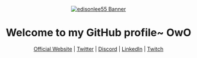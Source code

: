 <p align="center">
  <a href="https://www.edisonlee55.com"><img src="https://cdn.edisonlee55.com/edisonlee55/resources/photo/2020edisonlee55banner.png" alt="edisonlee55 Banner"></a>
</p>

<h1 align="center">Welcome to my GitHub profile~ OwO</h1>

<p align="center">
  <a href="https://www.edisonlee55.com">Official Website</a> |
  <a href="https://twitter.com/edisonlee55">Twitter</a> |
  <a href="https://discord.gg/nYXzaUS">Discord</a> |
  <a href="https://www.linkedin.com/in/edisonlee55">LinkedIn</a> |
  <a href="https://www.twitch.tv/edisonlee55">Twitch</a>
</p>

<!--
**edisonlee55/edisonlee55** is a ✨ _special_ ✨ repository because its `README.md` (this file) appears on your GitHub profile.

Here are some ideas to get you started:

- 🔭 I’m currently working on ...
- 🌱 I’m currently learning ...
- 👯 I’m looking to collaborate on ...
- 🤔 I’m looking for help with ...
- 💬 Ask me about ...
- 📫 How to reach me: ...
- 😄 Pronouns: ...
- ⚡ Fun fact: ...
-->
